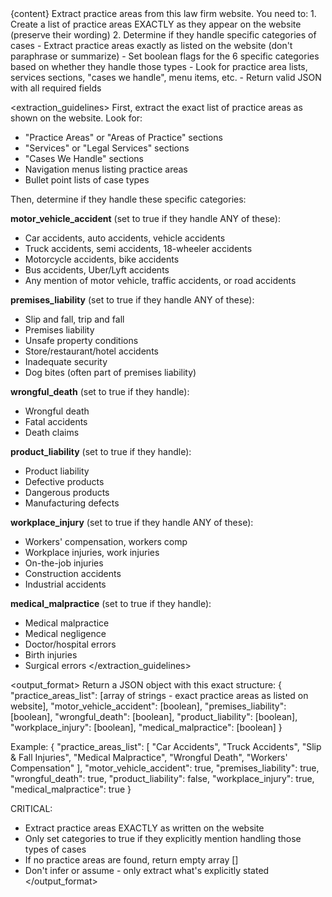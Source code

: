 <context>
{content}
</context>

<task>
Extract practice areas from this law firm website. You need to:
1. Create a list of practice areas EXACTLY as they appear on the website (preserve their wording)
2. Determine if they handle specific categories of cases
</task>

<requirements>
- Extract practice areas exactly as listed on the website (don't paraphrase or summarize)
- Set boolean flags for the 6 specific categories based on whether they handle those types
- Look for practice area lists, services sections, "cases we handle", menu items, etc.
- Return valid JSON with all required fields
</requirements>

<extraction_guidelines>
First, extract the exact list of practice areas as shown on the website. Look for:
- "Practice Areas" or "Areas of Practice" sections
- "Services" or "Legal Services" sections  
- "Cases We Handle" sections
- Navigation menus listing practice areas
- Bullet point lists of case types

Then, determine if they handle these specific categories:

**motor_vehicle_accident** (set to true if they handle ANY of these):
- Car accidents, auto accidents, vehicle accidents
- Truck accidents, semi accidents, 18-wheeler accidents
- Motorcycle accidents, bike accidents
- Bus accidents, Uber/Lyft accidents
- Any mention of motor vehicle, traffic accidents, or road accidents

**premises_liability** (set to true if they handle ANY of these):
- Slip and fall, trip and fall
- Premises liability
- Unsafe property conditions
- Store/restaurant/hotel accidents
- Inadequate security
- Dog bites (often part of premises liability)

**wrongful_death** (set to true if they handle):
- Wrongful death
- Fatal accidents
- Death claims

**product_liability** (set to true if they handle):
- Product liability
- Defective products
- Dangerous products
- Manufacturing defects

**workplace_injury** (set to true if they handle ANY of these):
- Workers' compensation, workers comp
- Workplace injuries, work injuries
- On-the-job injuries
- Construction accidents
- Industrial accidents

**medical_malpractice** (set to true if they handle):
- Medical malpractice
- Medical negligence
- Doctor/hospital errors
- Birth injuries
- Surgical errors
</extraction_guidelines>

<output_format>
Return a JSON object with this exact structure:
{
  "practice_areas_list": [array of strings - exact practice areas as listed on website],
  "motor_vehicle_accident": [boolean],
  "premises_liability": [boolean],
  "wrongful_death": [boolean],
  "product_liability": [boolean],
  "workplace_injury": [boolean],
  "medical_malpractice": [boolean]
}

Example:
{
  "practice_areas_list": [
    "Car Accidents",
    "Truck Accidents", 
    "Slip & Fall Injuries",
    "Medical Malpractice",
    "Wrongful Death",
    "Workers' Compensation"
  ],
  "motor_vehicle_accident": true,
  "premises_liability": true,
  "wrongful_death": true,
  "product_liability": false,
  "workplace_injury": true,
  "medical_malpractice": true
}

CRITICAL:
- Extract practice areas EXACTLY as written on the website
- Only set categories to true if they explicitly mention handling those types of cases
- If no practice areas are found, return empty array []
- Don't infer or assume - only extract what's explicitly stated
</output_format>